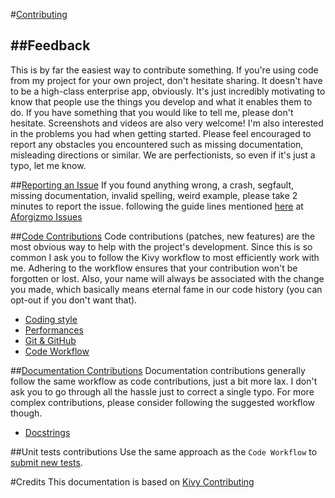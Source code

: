 #[Contributing](https://github.com/vijinho/aforgizmo)

##Feedback
--------
This is by far the easiest way to contribute something. If you're using
code from my project for your own project, don't hesitate sharing. It doesn't 
have to be a high-class enterprise app, obviously. It's just incredibly 
motivating to know that people use the things you develop and what it enables 
them to do. If you have something that you would like to tell me, please don't
hesitate. Screenshots and videos are also very welcome!
I'm also interested in the problems you had when getting started. Please
feel encouraged to report any obstacles you encountered such as missing
documentation, misleading directions or similar.
We are perfectionists, so even if it's just a typo, let me know.

##[Reporting an Issue](http://kivy.org/docs/contribute.html#reporting-an-issue)
If you found anything wrong, a crash, segfault, missing documentation, invalid
spelling, weird example, please take 2 minutes to report the issue. following
the guide lines mentioned [here](http://kivy.org/docs/contribute.html#reporting-an-issue)
at [Aforgizmo Issues](https://github.com/vijinho/aforgizmo/issues)

##[Code Contributions](http://kivy.org/docs/contribute.html#code-contributions)
Code contributions (patches, new features) are the most obvious way to help with
the project's development. Since this is so common I ask you to follow the Kivy
workflow to most efficiently work with me. Adhering to the workflow ensures that
your contribution won't be forgotten or lost. Also, your name will always be
associated with the change you made, which basically means eternal fame in our
code history (you can opt-out if you don't want that).

* [Coding style](http://kivy.org/docs/contribute.html#coding-style)
* [Performances](http://kivy.org/docs/contribute.html#performances)
* [Git & GitHub](http://kivy.org/docs/contribute.html#git-github)
* [Code Workflow](http://kivy.org/docs/contribute.html#code-workflow)

##[Documentation Contributions](http://kivy.org/docs/contribute.html#documentation-contributions)
Documentation contributions generally follow the same workflow as code
contributions, just a bit more lax. I don't ask you to go through all the
hassle just to correct a single typo. For more complex contributions, please
consider following the suggested workflow though.

* [Docstrings](http://kivy.org/docs/contribute.html#docstrings)

##Unit tests contributions
Use the same approach as the `Code Workflow` to [submit new tests](http://kivy.org/docs/contribute.html#unit-tests-contributions).

#Credits
This documentation is based on [Kivy Contributing](https://github.com/kivy/kivy/blob/master/CONTRIBUTING.md)
